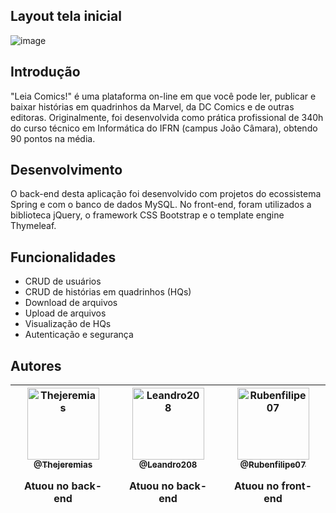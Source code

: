 ## Layout tela inicial
![image](https://user-images.githubusercontent.com/53026536/111553394-0d533100-8763-11eb-977a-311c765ac579.png)

## Introdução
"Leia Comics!" é uma plataforma on-line em que você pode ler, publicar e baixar histórias em quadrinhos da Marvel, da DC Comics e de outras editoras. Originalmente, foi desenvolvida como prática profissional de 340h do curso técnico em Informática do IFRN (campus João Câmara), obtendo 90 pontos na média.

## Desenvolvimento
O back-end desta aplicação foi desenvolvido com projetos do ecossistema Spring e com o banco de dados MySQL. No front-end, foram utilizados a biblioteca jQuery, o framework CSS Bootstrap e o template engine Thymeleaf.

## Funcionalidades
* CRUD de usuários
* CRUD de histórias em quadrinhos (HQs)
* Download de arquivos
* Upload de arquivos
* Visualização de HQs
* Autenticação e segurança


## Autores
| [<img alt="Thejeremias" src="https://github.com/thejeremias.png?size=115" width="115"><br><sub>@Thejeremias</sub>](https://github.com/thejeremias)<p>Atuou no back-end</p>| [<img alt="Leandro208" src="https://github.com/leandro208.png?size=115" width="115"><br><sub>@Leandro208</sub>](https://github.com/leandro208)<p>Atuou no back-end</p>| [<img alt="Rubenfilipe07" src="https://github.com/rubenfilipe07.png?size=115" width="115"><br><sub>@Rubenfilipe07</sub>](https://github.com/rubenfilipe07)<p>Atuou no front-end</p>| 
| :---: |:---: |:---:
